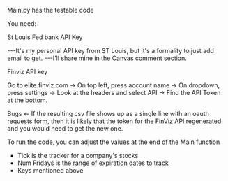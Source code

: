 Main.py has the testable code

You need:

St Louis Fed bank API Key

---It's my personal API key from ST Louis, but it's a formality to just add email to get.
---I'll share mine in the Canvas comment section.

Finviz API key

Go to elite.finviz.com
-> On top left, press account name
-> On dropdown, press settings
-> Look at the headers and select API
-> Find the API Token at the bottom.

Bugs <- If the resulting csv file shows up as a single line with an oauth requests form,
then it is likely that the token for the FinViz API regenerated and you would need to get the new one.

To run the code, you can adjust the values at the end of the Main function 
 - Tick is the tracker for a company's stocks
 - Num Fridays is the range of expiration dates to track
 - Keys mentioned above
